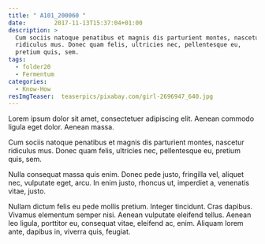 ```yaml
---
title: " A101_200060 "
date:        2017-11-13T15:37:04+01:00
description: >
  Cum sociis natoque penatibus et magnis dis parturient montes, nascetur
  ridiculus mus. Donec quam felis, ultricies nec, pellentesque eu,
  pretium quis, sem.
tags:
  - folder20
  - Fermentum
categories:
  - Know-How
resImgTeaser:  teaserpics/pixabay.com/girl-2696947_640.jpg
---
```


Lorem ipsum dolor sit amet, consectetuer adipiscing elit. Aenean
commodo ligula eget dolor. Aenean massa.

Cum sociis natoque penatibus et magnis dis parturient montes, nascetur
ridiculus mus. Donec quam felis, ultricies nec, pellentesque eu,
pretium quis, sem.

Nulla consequat massa quis enim. Donec pede justo, fringilla vel,
aliquet nec, vulputate eget, arcu. In enim justo, rhoncus ut,
imperdiet a, venenatis vitae, justo.

Nullam dictum felis eu pede mollis pretium. Integer tincidunt. Cras
dapibus. Vivamus elementum semper nisi. Aenean vulputate eleifend
tellus. Aenean leo ligula, porttitor eu, consequat vitae, eleifend ac,
enim. Aliquam lorem ante, dapibus in, viverra quis, feugiat.
